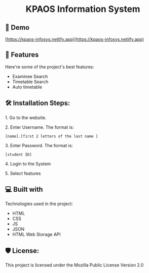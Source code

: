 <h1 align="center" id="title">KPAOS Information System</h1>

<h2>🚀 Demo</h2>

[https://kpaos-infosys.netlify.app](https://kpaos-infosys.netlify.app)

  
  
<h2>🧐 Features</h2>

Here're some of the project's best features:

*   Examinee Search
*   Timetable Search
*   Auto timetable

<h2>🛠️ Installation Steps:</h2>

<p>1. Go to the website.</p>

<p>2. Enter Username. The format is:</p>

```
[name].[first 2 letters of the last name ]
```

<p>3. Enter Password. The format is:</p>

```
[student ID]
```

<p>4. Login to the System</p>

<p>5. Select features</p>

  
  
<h2>💻 Built with</h2>

Technologies used in the project:

*   HTML
*   CSS
*   JS
*   JSON
*   HTML Web Storage API

<h2>🛡️ License:</h2>

This project is licensed under the Mozilla Public License Version 2.0
